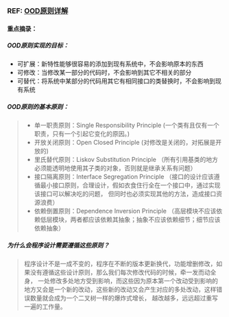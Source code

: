 ### REF: [OOD原则详解](http://www.jianshu.com/p/e378025920f8)

#### 重点摘录：

##### OOD原则实现的目标：
* 可扩展：新特性能够很容易的添加到现有系统中，不会影响原本的东西
* 可修改：当修改某一部分的代码时，不会影响到其它不相关的部分
* 可替代：将系统中某部分的代码用其它有相同接口的类替换时，不会影响到现有系统

##### OOD原则的基本原则：
> * 单一职责原则：Single Responsibility Principle (一个类有且仅有一个职责，只有一个引起它变化的原因。)
> * 开放关闭原则：Open Closed Principle (对修改是关闭的，对拓展是开放的)
> * 里氏替代原则：Liskov Substitution Principle （所有引用基类的地方必须能透明地使用其子类的对象，否则就是继承关系有问题）
> * 接口隔离原则：Interface Segregation Principle （接口的设计应该遵循最小接口原则，合理设计，假如衣食住行全在一个接口中，通过实现该接口可以解决吃的问题，
但同时也必须实现其他的方法，造成接口资源浪费）
> * 依赖倒置原则：Dependence Inversion Principle （高层模块不应该依赖低层模块，两者都应该依赖其抽象；抽象不应该依赖细节；细节应该依赖抽象）

##### 为什么会程序设计需要遵循这些原则？
> 程序设计不是一成不变的，程序在不断的版本更新换代，功能增删修改，如果没有遵循这些设计原则，那么我们每次修改代码的时候，牵一发而动全身，
一处修改多处地方受到影响，而这些因为原本第一个改动受到影响的地方又会是一个新的改动，这些新的改动又会产生对应的多处改动，这样错误数量就会成为一个二叉树一样的爆炸式增长，
越改越多，远远超过重写一遍的工作量。
